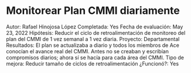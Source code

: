# Monitorear Plan CMMI diariamente

Autor: Rafael Hinojosa López
Completada: Yes
Fecha de evaluación: May 23, 2022
Hipótesis: Reducir el ciclo de retroalimentación de monitoreo del plan del CMMI de 1 vez semanal a 1 vez diaria. 
Proyecto: Departamental
Resultados: El plan se actualizaba a diario y todos los miembros de Ace conocían el avance real del CMMI. Antes no se creaban y escribían compromisos diarios; ahora sí se hacía para cada área del CMMI.
Tipo de mejora: Reducir tamaño de ciclos de retroalimentación
¿Funcionó?: Yes